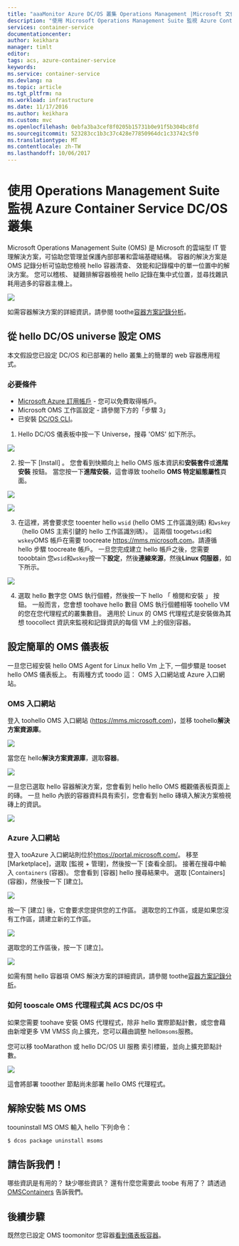 ```yaml
---
title: "aaaMonitor Azure DC/OS 叢集 Operations Management |Microsoft 文件"
description: "使用 Microsoft Operations Management Suite 監視 Azure Container Service DC/OS 叢集。"
services: container-service
documentationcenter: 
author: keikhara
manager: timlt
editor: 
tags: acs, azure-container-service
keywords: 
ms.service: container-service
ms.devlang: na
ms.topic: article
ms.tgt_pltfrm: na
ms.workload: infrastructure
ms.date: 11/17/2016
ms.author: keikhara
ms.custom: mvc
ms.openlocfilehash: 0ebfa3ba3cef8f0205b15731b0e91f5b304bc8fd
ms.sourcegitcommit: 523283cc1b3c37c428e77850964dc1c33742c5f0
ms.translationtype: MT
ms.contentlocale: zh-TW
ms.lasthandoff: 10/06/2017
---
```

# <a name="monitor-an-azure-container-service-dcos-cluster-with-operations-management-suite"></a>使用 Operations Management Suite 監視 Azure Container Service DC/OS 叢集

Microsoft Operations Management Suite (OMS) 是 Microsoft 的雲端型 IT 管理解決方案，可協助您管理並保護內部部署和雲端基礎結構。 容器的解決方案是 OMS 記錄分析可協助您檢視 hello 容器清查、 效能和記錄檔中的單一位置中的解決方案。 您可以稽核、 疑難排解容器檢視 hello 記錄在集中式位置，並尋找雜訊耗用過多的容器主機上。

![](media/container-service-monitoring-oms/image1.png)

如需容器解決方案的詳細資訊，請參閱 toothe[容器方案記錄分析](../../log-analytics/log-analytics-containers.md)。

## <a name="setting-up-oms-from-hello-dcos-universe"></a>從 hello DC/OS universe 設定 OMS


本文假設您已設定 DC/OS 和已部署的 hello 叢集上的簡單的 web 容器應用程式。

### <a name="pre-requisite"></a>必要條件
- [Microsoft Azure 訂用帳戶](https://azure.microsoft.com/free/) - 您可以免費取得帳戶。  
- Microsoft OMS 工作區設定 - 請參閱下方的「步驟 3」
- 已安裝 [DC/OS CLI](https://dcos.io/docs/1.8/usage/cli/install/)。

1. Hello DC/OS 儀表板中按一下 Universe，搜尋 'OMS' 如下所示。

![](media/container-service-monitoring-oms/image2.png)

2. 按一下 [Install] 。 您會看到快顯向上 hello OMS 版本資訊和**安裝套件**或**進階安裝** 按鈕。 當您按一下**進階安裝**，這會導致 toohello **OMS 特定組態屬性**頁面。

![](media/container-service-monitoring-oms/image3.png)

![](media/container-service-monitoring-oms/image4.png)

3. 在這裡，將會要求您 tooenter hello `wsid` (hello OMS 工作區識別碼) 和`wskey`（hello OMS 主索引鍵的 hello 工作區識別碼）。 這兩個 tooget`wsid`和`wskey`OMS 帳戶在需要 toocreate <https://mms.microsoft.com>。請遵循 hello 步驟 toocreate 帳戶。 一旦您完成建立 hello 帳戶之後，您需要 tooobtain 您`wsid`和`wskey`按一下**設定**，然後**連線來源**，然後**Linux 伺服器**，如下所示。

 ![](media/container-service-monitoring-oms/image5.png)

4. 選取 hello 數字您 OMS 執行個體，然後按一下 hello 「 檢閱和安裝 」 按鈕。 一般而言，您會想 toohave hello 數目 OMS 執行個體相等 toohello VM 的您在您代理程式的叢集數目。 適用於 Linux 的 OMS 代理程式是安裝做為其想 toocollect 資訊來監視和記錄資訊的每個 VM 上的個別容器。

## <a name="setting-up-a-simple-oms-dashboard"></a>設定簡單的 OMS 儀表板

一旦您已經安裝 hello OMS Agent for Linux hello Vm 上下, 一個步驟是 tooset hello OMS 儀表板上。 有兩種方式 toodo 這： OMS 入口網站或 Azure 入口網站。

### <a name="oms-portal"></a>OMS 入口網站 

登入 toohello OMS 入口網站 (<https://mms.microsoft.com>)，並移 toohello**解決方案資源庫**。

![](media/container-service-monitoring-oms/image6.png)

當您在 hello**解決方案資源庫**，選取**容器**。

![](media/container-service-monitoring-oms/image7.png)

一旦您已選取 hello 容器解決方案，您會看到 hello hello OMS 概觀儀表板頁面上的磚。 一旦 hello 內嵌的容器資料具有索引，您會看到 hello 磚填入解決方案檢視磚上的資訊。

![](media/container-service-monitoring-oms/image8.png)

### <a name="azure-portal"></a>Azure 入口網站 

登入 tooAzure 入口網站則位於<https://portal.microsoft.com/>。 移至 [Marketplace]，選取 [監視 + 管理]，然後按一下 [查看全部]。 接著在搜尋中輸入 `containers` (容器)。 您會看到 [容器] hello 搜尋結果中。 選取 [Containers]\(容器)，然後按一下 [建立]。

![](media/container-service-monitoring-oms/image9.png)

按一下 [建立] 後，它會要求您提供您的工作區。 選取您的工作區，或是如果您沒有工作區，請建立新的工作區。

![](media/container-service-monitoring-oms/image10.PNG)

選取您的工作區後，按一下 [建立]。

![](media/container-service-monitoring-oms/image11.png)

如需有關 hello 容器項 OMS 解決方案的詳細資訊，請參閱 toothe[容器方案記錄分析](../../log-analytics/log-analytics-containers.md)。

### <a name="how-tooscale-oms-agent-with-acs-dcos"></a>如何 tooscale OMS 代理程式與 ACS DC/OS 中 

如果您需要 toohave 安裝 OMS 代理程式，除非 hello 實際節點計數，或您會藉由新增更多 VM VMSS 向上擴充，您可以藉由調整 hello`msoms`服務。

您可以移 tooMarathon 或 hello DC/OS UI 服務 索引標籤，並向上擴充節點計數。

![](media/container-service-monitoring-oms/image12.PNG)

這會將部署 tooother 節點尚未部署 hello OMS 代理程式。

## <a name="uninstall-ms-oms"></a>解除安裝 MS OMS

toouninstall MS OMS 輸入 hello 下列命令：

```bash
$ dcos package uninstall msoms
```

## <a name="let-us-know"></a>請告訴我們！
哪些資訊是有用的？ 缺少哪些資訊？ 還有什麼您需要此 toobe 有用了？ 請透過 <a href="mailto:OMSContainers@microsoft.com">OMSContainers</a> 告訴我們。

## <a name="next-steps"></a>後續步驟

 既然您已設定 OMS toomonitor 您容器[看到儀表板容器](../../log-analytics/log-analytics-containers.md)。
